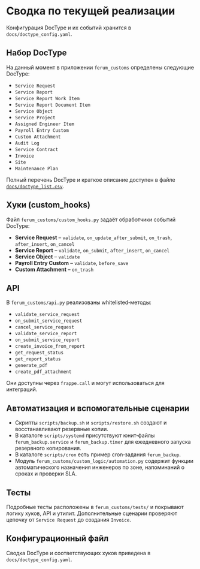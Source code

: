 # Сводка по текущей реализации
Конфигурация DocType и их событий хранится в `docs/doctype_config.yaml`.

## Набор DocType

На данный момент в приложении `ferum_customs` определены следующие DocType:

- `Service Request`
- `Service Report`
- `Service Report Work Item`
- `Service Report Document Item`
- `Service Object`
- `Service Project`
- `Assigned Engineer Item`
- `Payroll Entry Custom`
- `Custom Attachment`
- `Audit Log`
- `Service Contract`
- `Invoice`
- `Site`
- `Maintenance Plan`
  
Полный перечень DocType и краткое описание доступен в файле
[`docs/doctype_list.csv`](doctype_list.csv).

## Хуки (custom_hooks)

Файл `ferum_customs/custom_hooks.py` задаёт обработчики событий DocType:

- **Service Request** – `validate`, `on_update_after_submit`, `on_trash`, `after_insert`, `on_cancel`
- **Service Report** – `validate`, `on_submit`, `after_insert`, `on_cancel`
- **Service Object** – `validate`
- **Payroll Entry Custom** – `validate`, `before_save`
- **Custom Attachment** – `on_trash`

## API

В `ferum_customs/api.py` реализованы whitelisted‑методы:

- `validate_service_request`
- `on_submit_service_request`
- `cancel_service_request`
- `validate_service_report`
- `on_submit_service_report`
- `create_invoice_from_report`
- `get_request_status`
- `get_report_status`
- `generate_pdf`
- `create_pdf_attachment`

Они доступны через `frappe.call` и могут использоваться для интеграций.

## Автоматизация и вспомогательные сценарии

- Скрипты `scripts/backup.sh` и `scripts/restore.sh` создают и восстанавливают резервные копии.
- В каталоге `scripts/systemd` присутствуют юнит‑файлы `ferum_backup.service` и `ferum_backup.timer` для ежедневного запуска резервного копирования.
- В каталоге `scripts/cron` есть пример cron‑задания `ferum_backup`.
- Модуль `ferum_customs/custom_logic/automation.py` содержит функции автоматического назначения инженеров по зоне, напоминаний о сроках и проверки SLA.


## Тесты

Подробные тесты расположены в `ferum_customs/tests/` и покрывают логику хуков, API и утилит.
Дополнительные сценарии проверяют цепочку от `Service Request` до создания `Invoice`.

## Конфигурационный файл

Сводка DocType и соответствующих хуков приведена в `docs/doctype_config.yaml`.
